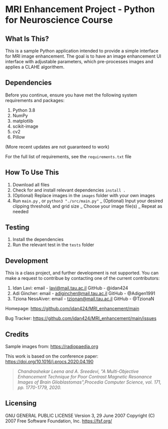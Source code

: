 MRI Enhancement Project - Python for Neuroscience Course
==============================


What Is This?
-------------

This is a sample Python application intended to provide a simple interface for MRI image enhancement. The goal is to have an image enhancement UI interface with adjustable parameters, which pre-processes images and applies a CLAHE algorithem.

Dependencies
---------------
Before you continue, ensure you have met the following system requirements and packages:

1. Python 3.8 
2. NumPy
3. matplotlib
6. scikit-image
7. cv2
8. Pillow

(More recent updates are not guaranteed to work)

For the full list of requirements, see the `requirements.txt` file



How To Use This
---------------

1. Download all files
2. Check for and install relevant dependencies `install .`
3. (Optional) Replace images in the `images` folder with your own images
4. Run `main.py` , or `python3 "./src/main.py"`
    _ (Optional) Input your desired clipping threshold, and grid size
    _ Choose your image file(s)
    _ Repeat as needed


Testing
-------

1. Install the dependencies
2. Run the relevant test in the `tests` folder


Development
-----------

This is a class project, and further development is not supported. 
You can make a request to contribue by contacting one of the current contributors:

1. Idan Lavi:        email - lavi@mail.tau.ac.il        GitHub - @idan424
2. Adi Gincher:      email - adigincher@mail.tau.ac.il  GitHub - @Adigen1991
3. Tziona NessAiver: email - tzionan@mail.tau.ac.il     GitHub - @TzionaN

Homepage: https://github.com/idan424/MRI_enhancement/main

Bug Tracker: https://github.com/idan424/MRI_enhancement/main/issues

Credits
-----------
Sample images from: https://radiopaedia.org

This work is based on the conference paper: 
https://doi.org/10.1016/j.procs.2020.04.190

>_Chandrashekar Leena and A. Sreedevi, "A Multi-Objective Enhancement Technique for Poor Contrast Magnetic Resonance Images of Brain Glioblastomas",Procedia Computer Science, vol. 171, pp. 1770-1779, 2020._ 

Licensing 
-----------
GNU GENERAL PUBLIC LICENSE
Version 3, 29 June 2007
Copyright (C) 2007 Free Software Foundation, Inc. https://fsf.org/
